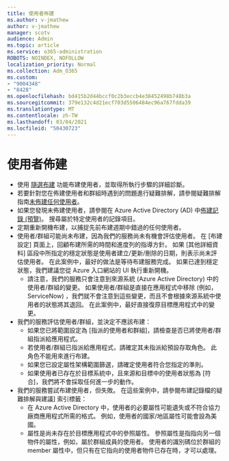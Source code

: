 ```yaml
---
title: 使用者佈建
ms.author: v-jmathew
author: v-jmathew
manager: scotv
audience: Admin
ms.topic: article
ms.service: o365-administration
ROBOTS: NOINDEX, NOFOLLOW
localization_priority: Normal
ms.collection: Adm_O365
ms.custom:
- "9004348"
- "8428"
ms.openlocfilehash: bd415b2d44bccf0c2b3eccb4e38452498b748b3a
ms.sourcegitcommit: 379e132c4d21ecf703d5506484ec96a767fdda39
ms.translationtype: MT
ms.contentlocale: zh-TW
ms.lasthandoff: 03/04/2021
ms.locfileid: "50430723"
---
```

# <a name="user-provisioning"></a>使用者佈建

- 使用 [隨選布建](https://docs.microsoft.com/azure/active-directory/app-provisioning/provision-on-demand) 功能布建使用者，並取得所執行步驟的詳細診斷。
- 若要針對您在佈建使用者和群組時遇到的問題進行疑難排解，請參閱疑難排解指南[未佈建任何使用者](https://docs.microsoft.com/azure/active-directory/app-provisioning/application-provisioning-config-problem-no-users-provisioned)。
- 如果您發現未佈建使用者，請參閱在 Azure Active Directory (AD) 中[佈建記錄 (預覽)](https://docs.microsoft.com/azure/active-directory/reports-monitoring/concept-provisioning-logs)。 搜尋屬於特定使用者的記錄項目。
- 定期重新開機布建，以捕捉先前布建週期中錯過的任何使用者。
- 使用者/群組可能尚未布建，因為我們的服務尚未有機會評估使用者。 在 [布建設定] 頁面上，回顧布建所需的時間和進度列的指導方針。 如果 [其他詳細資料] 區段中所指定的穩定狀態是使用者建立/更新/刪除的日期，則表示尚未評估使用者。 在此案例中，最好的做法是等待布建服務完成。 如果已達到穩定狀態，我們建議您從 Azure 入口網站的 UI 執行重新開機。
  - 請注意，我們的服務只會注意到來源系統 (Azure Active Directory) 中的使用者/群組的變更。 如果使用者/群組是直接在應用程式中移除 (例如，ServiceNow) ，我們就不會注意到這些變更，而且不會根據來源系統中使用者的狀態將其退回。 在此案例中，最好直接復原目標應用程式中的變更。
- 我們的服務評估使用者/群組，並決定不應該布建：
  - 如果您已將範圍設定為 [指派的使用者和群組]，請檢查是否已將使用者/群組指派給應用程式。
  - 若使用者/群組已指派給應用程式，請確定其未指派給預設存取角色。 此角色不能用來進行布建。
  - 如果您已設定屬性架構範圍篩選，請確定使用者符合您指定的準則。
  - 如果使用者已存在於目標系統中，且來源和目標中的使用者狀態為 [符合]，我們將不會採取任何進一步的動作。
- 我們的服務嘗試布建使用者，但失敗。 在這些案例中，請參閱布建記錄檔的疑難排解與建議] 索引標籤：
  - 在 Azure Active Directory 中，使用者的必要屬性可能遺失或不符合協力廠商應用程式所需的格式。 例如，使用者的國家/地區屬性可能會設為美國。
  - 屬性是尚未存在於目標應用程式中的參照屬性。 參照屬性是指指向另一個物件的屬性，例如，屬於群組成員的使用者。 使用者的識別碼位於群組的 member 屬性中，但只有在它指向的使用者物件已存在時，才可以處理。
